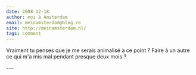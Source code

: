 ```yaml
---
date: 2008-12-18
author: moi à Amsterdam
email: meinamsterdam@blog.re
site: http://meinamsterdam.nl/
tags: comment
---
```


<p>
Vraiment tu penses que je me serais animalisé à ce point ? Faire à un autre ce qui m'a mis mal pendant presque deux mois ?
</p>
---